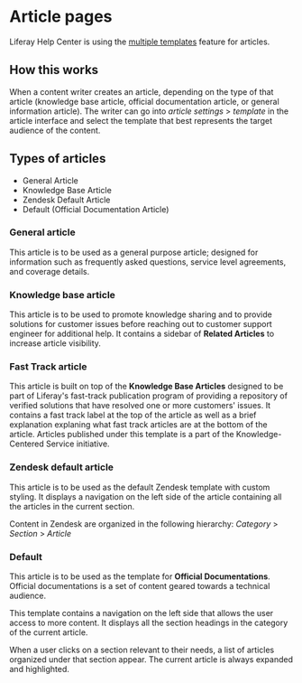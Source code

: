 # Article pages

Liferay Help Center is using the [multiple templates](https://support.zendesk.com/hc/en-us/articles/360001948367) feature for articles.

## How this works
When a content writer creates an article, depending on the type of that article (knowledge base article, official documentation article, or general information article). The writer can go into *article settings* > *template* in the article interface and select the template that best represents the target audience of the content.

## Types of articles
- General Article
- Knowledge Base Article
- Zendesk Default Article
- Default (Official Documentation Article)

### General article
This article is to be used as a general purpose article; designed for information such as frequently asked questions, service level agreements, and coverage details.

### Knowledge base article
This article is to be used to promote knowledge sharing and to provide solutions for customer issues before reaching out to customer support engineer for additional help. It contains a sidebar of **Related Articles** to increase article visibility.

### Fast Track article
This article is built on top of the **Knowledge Base Articles** designed to be part of Liferay's fast-track publication program of providing a repository of verified solutions that have resolved one or more customers' issues. It contains a fast track label at the top of the article as well as a brief explanation explaning what fast track articles are at the bottom of the article. Articles published under this template is a part of the Knowledge-Centered Service initiative.

### Zendesk default article
This article is to be used as the default Zendesk template with custom styling. It displays a navigation on the left side of the article containing all the articles in the current section.

Content in Zendesk are organized in the following hierarchy: *Category* > *Section* > *Article*

### Default
This article is to be used as the template for **Official Documentations**. Official documentations is a set of content geared towards a technical audience.

This template contains a navigation on the left side that allows the user access to more content. It displays all the section headings in the category of the current article.

When a user clicks on a section relevant to their needs, a list of articles organized under that section appear. The current article is always expanded and highlighted.